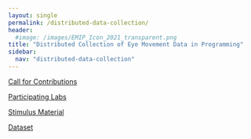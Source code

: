 ```yaml
---
layout: single
permalink: /distributed-data-collection/
header:
  #image: /images/EMIP_Icon_2021_transparent.png
title: "Distributed Collection of Eye Movement Data in Programming"
sidebar:
  nav: "distributed-data-collection"
---
```

[Call for Contributions](/call-for-contributions/)

[Participating Labs](/participating-labs/)

[Stimulus Material](/stimulus-material/)

[Dataset](/dataset/)